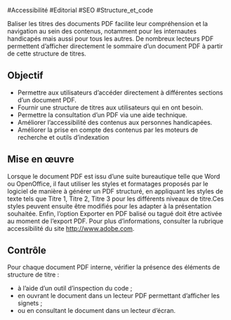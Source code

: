 
#Accessibilité #Editorial #SEO #Structure_et_code

Baliser les titres des documents PDF facilite leur compréhension et la navigation au sein des contenus, notamment pour les internautes handicapés mais aussi pour tous les autres. De nombreux lecteurs PDF permettent d’afficher directement le sommaire d’un document PDF à partir de cette structure de titres.


## Objectif

* Permettre aux utilisateurs d’accéder directement à différentes sections d’un document PDF.
* Fournir une structure de titres aux utilisateurs qui en ont besoin.
* Permettre la consultation d’un PDF via une aide technique.
* Améliorer l’accessibilité des contenus aux personnes handicapées.
* Améliorer la prise en compte des contenus par les moteurs de recherche et outils d’indexation

## Mise en œuvre

Lorsque le document PDF est issu d’une suite bureautique telle que Word ou OpenOffice, il faut utiliser les styles et formatages proposés par le logiciel de manière à générer un PDF structuré, en appliquant les styles de texte tels que Titre 1, Titre 2, Titre 3 pour les différents niveaux de titre.Ces styles peuvent ensuite être modifiés pour les adapter à la présentation souhaitée. Enfin, l’option Exporter en PDF balisé ou tagué doit être activée au moment de l’export PDF. Pour plus d’informations, consulter la rubrique accessibilité du site <http://www.adobe.com>.

## Contrôle

Pour chaque document PDF interne, vérifier la présence des éléments de structure de titre :

* à l’aide d’un outil d’inspection du code ;
* en ouvrant le document dans un lecteur PDF permettant d’afficher les signets ;
* ou en consultant le document dans un lecteur d’écran.

